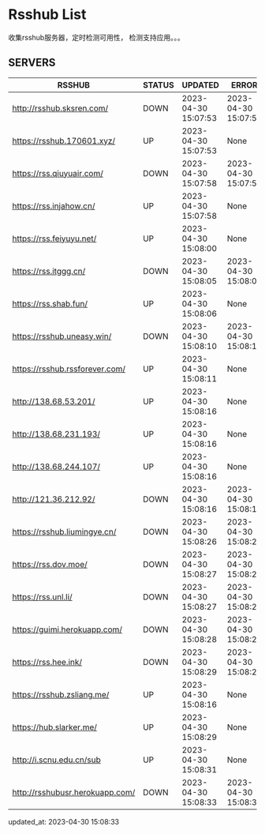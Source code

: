 # Rsshub List

收集rsshub服务器，定时检测可用性， 检测支持应用。。。


## SERVERS

|  RSSHUB   | STATUS  | UPDATED  | ERROR  | TWITTER |  
|  ----  | ----  | ----  | ----  | ---- |  
| http://rsshub.sksren.com/ | DOWN | 2023-04-30 15:07:53 | 2023-04-30 15:07:53 |  
| https://rsshub.170601.xyz/ | UP | 2023-04-30 15:07:53 | None |OK|  
| https://rss.qiuyuair.com/ | DOWN | 2023-04-30 15:07:58 | 2023-04-30 15:07:58 |  
| https://rss.injahow.cn/ | UP | 2023-04-30 15:07:58 | None ||  
| https://rss.feiyuyu.net/ | UP | 2023-04-30 15:08:00 | None |OK|  
| https://rss.itggg.cn/ | DOWN | 2023-04-30 15:08:05 | 2023-04-30 15:08:05 |  
| https://rss.shab.fun/ | UP | 2023-04-30 15:08:06 | None |OK|  
| https://rsshub.uneasy.win/ | DOWN | 2023-04-30 15:08:10 | 2023-04-30 15:08:10 |  
| https://rsshub.rssforever.com/ | UP | 2023-04-30 15:08:11 | None ||  
| http://138.68.53.201/ | UP | 2023-04-30 15:08:16 | None ||  
| http://138.68.231.193/ | UP | 2023-04-30 15:08:16 | None ||  
| http://138.68.244.107/ | UP | 2023-04-30 15:08:16 | None ||  
| http://121.36.212.92/ | DOWN | 2023-04-30 15:08:16 | 2023-04-30 15:08:16 |  
| https://rsshub.liumingye.cn/ | DOWN | 2023-04-30 15:08:26 | 2023-04-30 15:08:26 |  
| https://rss.dov.moe/ | DOWN | 2023-04-30 15:08:27 | 2023-04-30 15:08:27 |  
| https://rss.unl.li/ | DOWN | 2023-04-30 15:08:27 | 2023-04-30 15:08:27 |  
| https://guimi.herokuapp.com/ | DOWN | 2023-04-30 15:08:28 | 2023-04-30 15:08:28 |  
| https://rss.hee.ink/ | DOWN | 2023-04-30 15:08:29 | 2023-04-30 15:08:29 |  
| https://rsshub.zsliang.me/ | UP | 2023-04-30 15:08:16 | None |OK|  
| https://hub.slarker.me/ | UP | 2023-04-30 15:08:29 | None |OK|  
| http://i.scnu.edu.cn/sub | UP | 2023-04-30 15:08:31 | None ||  
| http://rsshubusr.herokuapp.com/ | DOWN | 2023-04-30 15:08:33 | 2023-04-30 15:08:33 |  
  

updated_at: 2023-04-30 15:08:33  
